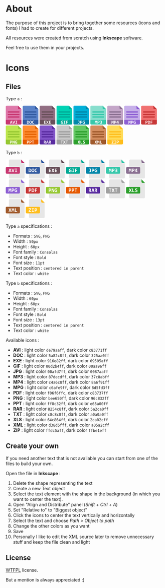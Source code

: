 # About

The purpose of this project is to bring together some resources (icons and fonts) I had to create for different projects.

All resources were created from scratch using **Inkscape** software.

Feel free to use them in your projects.

# Icons

## Files

Type `a` :

![icon-file-a-avi](icons/file/png/icon-file-a-avi.png?raw=true "icon-file-a-avi")
![icon-file-a-doc](icons/file/png/icon-file-a-doc.png?raw=true "icon-file-a-doc")
![icon-file-a-exe](icons/file/png/icon-file-a-exe.png?raw=true "icon-file-a-exe")
![icon-file-a-gif](icons/file/png/icon-file-a-gif.png?raw=true "icon-file-a-gif")
![icon-file-a-jpg](icons/file/png/icon-file-a-jpg.png?raw=true "icon-file-a-jpg")
![icon-file-a-mp3](icons/file/png/icon-file-a-mp3.png?raw=true "icon-file-a-mp3")
![icon-file-a-mp4](icons/file/png/icon-file-a-mp4.png?raw=true "icon-file-a-mp4")
![icon-file-a-mpg](icons/file/png/icon-file-a-mpg.png?raw=true "icon-file-a-mpg")
![icon-file-a-pdf](icons/file/png/icon-file-a-pdf.png?raw=true "icon-file-a-pdf")
![icon-file-a-png](icons/file/png/icon-file-a-png.png?raw=true "icon-file-a-png")
![icon-file-a-ppt](icons/file/png/icon-file-a-ppt.png?raw=true "icon-file-a-ppt")
![icon-file-a-rar](icons/file/png/icon-file-a-rar.png?raw=true "icon-file-a-rar")
![icon-file-a-txt](icons/file/png/icon-file-a-txt.png?raw=true "icon-file-a-txt")
![icon-file-a-xls](icons/file/png/icon-file-a-xls.png?raw=true "icon-file-a-xls")
![icon-file-a-xml](icons/file/png/icon-file-a-xml.png?raw=true "icon-file-a-xml")
![icon-file-a-zip](icons/file/png/icon-file-a-zip.png?raw=true "icon-file-a-zip")

Type `b` :

![icon-file-b-avi](icons/file/png/icon-file-b-avi.png?raw=true "icon-file-b-avi")
![icon-file-b-doc](icons/file/png/icon-file-b-doc.png?raw=true "icon-file-b-doc")
![icon-file-b-exe](icons/file/png/icon-file-b-exe.png?raw=true "icon-file-b-exe")
![icon-file-b-gif](icons/file/png/icon-file-b-gif.png?raw=true "icon-file-b-gif")
![icon-file-b-jpg](icons/file/png/icon-file-b-jpg.png?raw=true "icon-file-b-jpg")
![icon-file-b-mp3](icons/file/png/icon-file-b-mp3.png?raw=true "icon-file-b-mp3")
![icon-file-b-mp4](icons/file/png/icon-file-b-mp4.png?raw=true "icon-file-b-mp4")
![icon-file-b-mpg](icons/file/png/icon-file-b-mpg.png?raw=true "icon-file-b-mpg")
![icon-file-b-pdf](icons/file/png/icon-file-b-pdf.png?raw=true "icon-file-b-pdf")
![icon-file-b-png](icons/file/png/icon-file-b-png.png?raw=true "icon-file-b-png")
![icon-file-b-ppt](icons/file/png/icon-file-b-ppt.png?raw=true "icon-file-b-ppt")
![icon-file-b-rar](icons/file/png/icon-file-b-rar.png?raw=true "icon-file-b-rar")
![icon-file-b-txt](icons/file/png/icon-file-b-txt.png?raw=true "icon-file-b-txt")
![icon-file-b-xls](icons/file/png/icon-file-b-xls.png?raw=true "icon-file-b-xls")
![icon-file-b-xml](icons/file/png/icon-file-b-xml.png?raw=true "icon-file-b-xml")
![icon-file-b-zip](icons/file/png/icon-file-b-zip.png?raw=true "icon-file-b-zip")

Type `a` specifications :
- Formats : `SVG`, `PNG`
- Width : `50px`
- Height : `60px`
- Font family : `Consolas`
- Font style : `Bold`
- Font size : `11pt`
- Text position : `centered in parent`
- Text color : `white`

Type `b` specifications :
- Formats : `SVG`, `PNG`
- Width : `60px`
- Height : `60px`
- Font family : `Consolas`
- Font style : `Bold`
- Font size : `13pt`
- Text position : `centered in parent`
- Text color : `white`

Available icons :
- **AVI** : light color `de79aaff`, dark color `c83771ff`
- **DOC** : light color `5a82c8ff`, dark color `325aa0ff`
- **EXE** : light color `916e82ff`, dark color `69505aff`
- **GIF** : light color `00d2b4ff`, dark color `00aa96ff`
- **JPG** : light color `00afd7ff`, dark color `0087aaff`
- **MP3** : light color `87decdff`, dark color `37c8abff`
- **MP4** : light color `c4a6c8ff`, dark color `8a6f91ff`
- **MPG** : light color `c6afe9ff`, dark color `8d5fd3ff`
- **PDF** : light color `f06f6ffc`, dark color `c83737ff`
- **PNG** : light color `bee650ff`, dark color `96c832ff`
- **PPT** : light color `ff8c32ff`, dark color `e65a00ff`
- **RAR** : light color `8254c8ff`, dark color `5a2ca0ff`
- **TXT** : light color `c8c8c8ff`, dark color `a0a0a0ff`
- **XLS** : light color `64c864ff`, dark color `2ca02cff`
- **XML** : light color `d38d5fff`, dark color `a05a2cff`
- **ZIP** : light color `ffdc5aff`, dark color `ffbe1eff`

## Create your own

If you need another text that is not available you can start from one of the files to build your own.

Open the file in **Inkscape** :
1. Delete the shape representing the text
2. Create a new Text object
3. Select the text element with the shape in the background (in which you want to center the text).
4. Open "Align and Distribute" panel (_Shift + Ctrl + A_)
5. Set "Relative to" to "Biggest object"
6. Click the icons to center the text vertically and horizontally
7. Select the text and choose _Path > Object to path_
8. Change the other colors as you want
9. Save
10. Personally I like to edit the XML source later to remove unnecessary stuff and keep the file clean and light

## License

[WTFPL](http://www.wtfpl.net/) license.

But a mention is always appreciated :)
